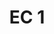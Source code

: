 ---
title: EC 1
parent: Assignments
nav_order: 3
permalink: /assignments/ec1
redirect_to: https://github.com/NYU-DSGA1012-S24/ec1
---